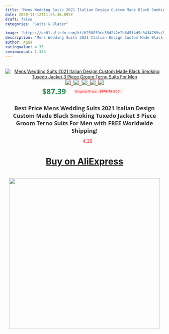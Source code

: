 ```yaml
---
title: "Mens Wedding Suits 2021 Italian Design Custom Made Black Smoking Tuxedo Jacket 3 Piece Groom Terno Suits For Men"
date: 2020-11-12T11:25:36.892Z
draft: false
categories: "Suits & Blazer"

image: "https://ae01.alicdn.com/kf/H250859ce38d242e2b645f4d9c8434769v/Mens-Wedding-Suits-2021-Italian-Design-Custom-Made-Black-Smoking-Tuxedo-Jacket-3-Piece-Groom-Terno.jpg"
description: "Mens Wedding Suits 2021 Italian Design Custom Made Black Smoking Tuxedo Jacket 3 Piece Groom Terno Suits For Men"
author: Agus
ratingvalue: 4.35
reviewcount: 1.333
---
```

<br>
<div style="text-align: center;">
<a href="https://s.click.aliexpress.com/e/_AmRMpR" target="_blank" rel="nofollow noopener noreferrer"><img alt="Mens Wedding Suits 2021 Italian Design Custom Made Black Smoking Tuxedo Jacket 3 Piece Groom Terno Suits For Men" class="magnifier-image" src="https://ae01.alicdn.com/kf/H250859ce38d242e2b645f4d9c8434769v/Mens-Wedding-Suits-2021-Italian-Design-Custom-Made-Black-Smoking-Tuxedo-Jacket-3-Piece-Groom-Terno.jpg_640x640.jpg">
<br>
<img style="border:1px solid salmon" src="https://ae01.alicdn.com/kf/H250859ce38d242e2b645f4d9c8434769v/Mens-Wedding-Suits-2021-Italian-Design-Custom-Made-Black-Smoking-Tuxedo-Jacket-3-Piece-Groom-Terno.jpg_120x120.jpg">&nbsp;&nbsp;<img style="border:1px solid salmon" src="https://ae01.alicdn.com/kf/Hb7bde5a162d24d9091c03f79e353daabo/Mens-Wedding-Suits-2021-Italian-Design-Custom-Made-Black-Smoking-Tuxedo-Jacket-3-Piece-Groom-Terno.jpg_120x120.jpg">&nbsp;&nbsp;<img style="border:1px solid salmon" src="https://ae01.alicdn.com/kf/H01a27902a2864ed4a53e5dcddeb61e746/Mens-Wedding-Suits-2021-Italian-Design-Custom-Made-Black-Smoking-Tuxedo-Jacket-3-Piece-Groom-Terno.jpg_120x120.jpg">&nbsp;&nbsp;<img style="border:1px solid salmon" src="https://ae01.alicdn.com/kf/H2b6ea0bd7b774c48b04e6c7123271145v/Mens-Wedding-Suits-2021-Italian-Design-Custom-Made-Black-Smoking-Tuxedo-Jacket-3-Piece-Groom-Terno.jpg_120x120.jpg">&nbsp;&nbsp;<img style="border:1px solid salmon" src="https://ae01.alicdn.com/kf/H103e672e25674d61b9412ad3e7cdecb35/Mens-Wedding-Suits-2021-Italian-Design-Custom-Made-Black-Smoking-Tuxedo-Jacket-3-Piece-Groom-Terno.jpg_120x120.jpg"></a></div><br0>
<div style="text-align: center;"><span style="background-color: white; border: 0px; box-sizing: border-box; color: seagreen; display: inline-block; font-family: &quot;open sans&quot; , &quot;arial&quot; , &quot;helvetica&quot; , sans-serif , &quot;heiti&quot;; font-size: 24px; font-stretch: inherit; font-weight: 700; line-height: inherit; margin: 0px 10px 0px 0px; padding: 0px; vertical-align: middle;">$87.39 </span>
<span style="background: rgb(255 , 241 , 241); border-radius: 3px; border: 0px; box-sizing: border-box; color: #ff4747; display: inline-block; font-family: inherit; font-size: 12px; font-stretch: inherit; font-style: inherit; font-variant: inherit; font-weight: 600; line-height: inherit; margin: 0px; padding: 2px 5px; transform: scale(0.9); vertical-align: middle;">Original Price : <b style="text-decoration: line-through;">$174.79 </b> 50%&nbsp;&nbsp;</span></div>
<h1 style="color: #333333; display: inline-block; font-family: &quot;open sans&quot; , &quot;arial&quot; , &quot;helvetica&quot; , sans-serif , &quot;heiti&quot;; font-size: 18px; font-stretch: inherit; font-weight: 700; text-align: center;">Best Price Mens Wedding Suits 2021 Italian Design Custom Made Black Smoking Tuxedo Jacket 3 Piece Groom Terno Suits For Men with FREE Worldwide Shipping!</h1>
<div style="color: #ff4747; text-align: center;">
<img src="https://4.bp.blogspot.com/-M0ZcTcb-5uY/XleCXlxnR4I/AAAAAAAAAEc/OrjgMkXV1oMQFaCRZj5HQwOCBcu3w1FegCPcBGAYYCw/s1600/star.png" style="height: 15px;">&nbsp;<b>4.35</b></div>
<div class="button_cont" align="center"><a class="buynow_a" href="https://s.click.aliexpress.com/e/_AmRMpR" target="_blank" rel="nofollow noopener noreferrer"><H1>Buy on AliExpress</H1></a></div><br>
<div class="separator" style="clear: both; text-align: center;">
<img src="https://lh3.googleusercontent.com/-pTy5HemUv9M/XlePHvY0dAI/AAAAAAAAAE4/0nX5iRUoIWY8eMW9Dpxeirr157OZliDIgCLcBGAsYHQ/s1600/badge.gif" width="480">
</div>
